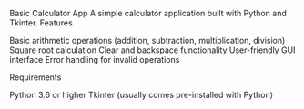 Basic Calculator App
A simple calculator application built with Python and Tkinter.
Features

Basic arithmetic operations (addition, subtraction, multiplication, division)
Square root calculation
Clear and backspace functionality
User-friendly GUI interface
Error handling for invalid operations

Requirements

Python 3.6 or higher
Tkinter (usually comes pre-installed with Python)